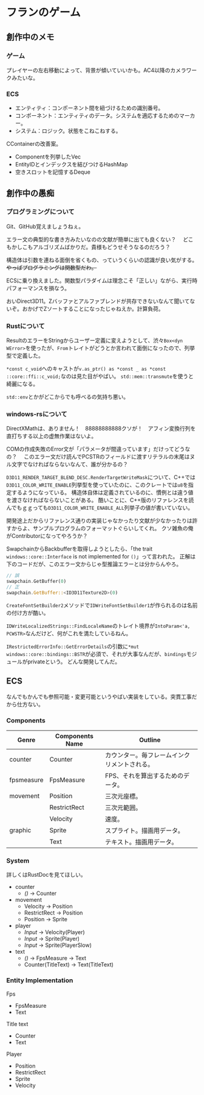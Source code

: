 # フランのゲーム

## 創作中のメモ

### ゲーム

プレイヤーの左右移動によって、背景が傾いていいかも。AC4以降のカメラワークみたいな。

### ECS

* エンティティ：コンポーネント間を紐づけるための識別番号。
* コンポーネント：エンティティのデータ。システムを適応するためのマーカー。
* システム：ロジック。状態をこねこねする。

CContainerの改善案。

* Componentを列挙したVec
* EntityIDとインデックスを結びつけるHashMap
* 空きスロットを記憶するDeque



## 創作中の愚痴

### プログラミングについて

Git、GitHub覚えましょうねぇ。

エラー文の典型的な書き方みたいなのの文献が簡単に出ても良くない？　
どこもかしこもアルゴリズムばかりだ。貴様もどうせそうなるのだろう？

構造体は引数を連ねる面倒を省くもの、っていうくらいの認識が良い気がする。
~~やっぱプログラミングは関数型だわ。~~

ECSに乗り換えました。関数型パラダイムは理念こそ「正しい」ながら、実行時パフォーマンスを損なう。

おいDirect3D11。Zバッファとアルファブレンドが共存できないなんて聞いてないぞ。おかげでZソートすることになったじゃねえか。計算負荷。

### Rustについて

ResultのエラーをStringからユーザー定義に変えようとして、渋々`Box<dyn WError>`を使ったが、`From`トレイトがどうとか言われて面倒になったので、列挙型で定義した。

`*const c_void`へのキャストが`v.as_ptr() as *const _ as *const ::core::ffi::c_void;`なのは見た目がやばい。
`std::mem::transmute`を使うと綺麗になる。

`std::env`とかがどこからでも呼べるの気持ち悪い。

### windows-rsについて

DirectXMathは、ありません！　88888888888クソが！　アフィン変換行列を直打ちする以上の虚無作業はないよ。

COMの作成失敗のError文が「パラメータが間違っています」だけってどうなの？　
このエラー文だけ読んでPCSTRのフィールドに渡すリテラルの末尾はヌル文字でなければならないなんて、誰が分かるの？

`D3D11_RENDER_TARGET_BLEND_DESC.RenderTargetWriteMask`について、C++では`D3D11_COLOR_WRITE_ENABLE`列挙型を使っていたのに、このクレートでは`u8`を指定するようになっている。
構造体自体は定義されているのに、慣例とは違う値を渡さなければならないことがある。
酷いことに、C++版のリファレンスを読んでもｇｇっても`D3D11_COLOR_WRITE_ENABLE_ALL`列挙子の値が書いていない。

開発途上だからリファレンス通りの実装じゃなかったり文献が少なかったりは許すからよ、サンプルプログラムのフォーマットぐらいしてくれ。
クソ雑魚の俺がContributorになってやろうか？

SwapchainからBackbufferを取得しようとしたら、「the trait `windows::core::Interface` is not implemented for `()`」って言われた。
正解は下のコードだが、このエラー文からじゃ型推論エラーとは分からんやろ。

```rust
// 誤
swapchain.GetBuffer(0)
// 正
swapchain.GetBuffer::<ID3D11Texture2D>(0)
```

`CreateFontSetBuilder2`メソッドで`IDWriteFontSetBuilder1`が作られるのは名前の付け方が酷い。

`IDWriteLocalizedStrings::FindLocaleName`のトレイト境界が`IntoParam<'a, PCWSTR>`なんだけど、何がこれを満たしているねん。

`IRestrictedErrorInfo::GetErrorDetails`の引数に`*mut windows::core::bindings::BSTR`が必須で、それが大事なんだが、`bindings`モジュールがprivateという。
どんな開発してんだ。

## ECS

なんでもかんでも参照可能・変更可能というやばい実装をしている。突貫工事だから仕方ない。

### Components

| Genre | Components Name | Outline |
| ----- | ----- | ----- |
| counter | Counter | カウンター。毎フレームインクリメントされる。 |
| fpsmeasure | FpsMeasure | FPS、それを算出するためのデータ。 |
| movement| Position | 三次元座標。 |
| | RestrictRect | 三次元範囲。 |
| | Velocity | 速度。 |
| graphic | Sprite | スプライト。描画用データ。 |
| | Text | テキスト。描画用データ。 |

### System

詳しくはRustDocを見てほしい。

* counter
  * *()* -> Counter
* movement
  * Velocity -> Position
  * RestrictRect -> Position
  * Position -> Sprite
* player
  * *Input* -> Velocity(Player)
  * *Input* -> Sprite(Player)
  * *Input* -> Sprite(PlayerSlow)
* text
  * *()* -> FpsMeasure -> Text
  * Counter(TitleText) -> Text(TitleText)

### Entity Implementation

Fps

* FpsMeasure
* Text

Title text

* Counter
* Text

Player

* Position
* RestrictRect
* Sprite
* Velocity
